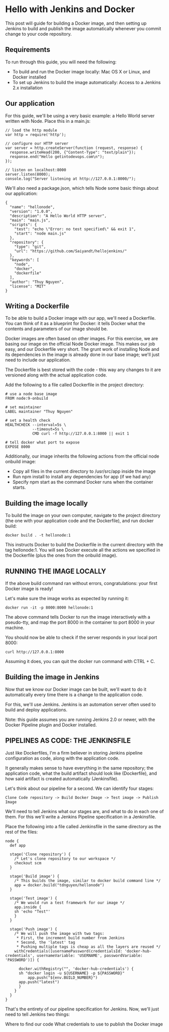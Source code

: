 # Hello with Jenkins and Docker

This post will guide for building a Docker image, and then setting up Jenkins to build and publish 
the image automatically whenever you commit change to your code repository.

## Requirements
To run through this guide, you will need the following:

- To build and run the Docker image locally: Mac OS X or Linux, and Docker installed
- To set up Jenkins to build the image automatically: Access to a Jenkins 2.x installation

## Our application
For this guide, we'll be using a very basic example: a Hello World server written with Node. Place this in a main.js:
```
// load the http module
var http = require('http');

// configure our HTTP server
var server = http.createServer(function (request, response) {
  response.writeHead(200, {"Content-Type": "text/plain"});
  response.end("Hello getintodevops.com\n");
});

// listen on localhost:8000
server.listen(8000);
console.log("Server listening at http://127.0.0.1:8000/");
```
We'll also need a package.json, which tells Node some basic things about our application:
```
{
  "name": "hellonode",
  "version": "1.0.0",
  "description": "A Hello World HTTP server",
  "main": "main.js",
  "scripts": {
    "test": "echo \"Error: no test specified\" && exit 1",
    "start": "node main.js"
  },
  "repository": {
    "type": "git",
    "url": "https://github.com/Saiyandt/hellojenkins/"
  },
  "keywords": [
    "node",
    "docker",
    "dockerfile"
  ],
  "author": "Thuy Nguyen",
  "license": "MIT"
}
```
## Writing a Dockerfile

To be able to build a Docker image with our app, we'll need a Dockerfile. You can think of it as a blueprint for Docker: it tells Docker what the contents and parameters of our image should be.

Docker images are often based on other images. For this exercise, we are basing our image on the official Node Docker image. This makes our job easy, and our Dockerfile very short. The grunt work of installing Node and its dependencies in the image is already done in our base image; we'll just need to include our application.

The Dockerfile is best stored with the code - this way any changes to it are versioned along with the actual application code.

Add the following to a file called Dockerfile in the project directory:

```
# use a node base image
FROM node:9-onbuild

# set maintainer
LABEL maintainer "Thuy Nguyen"

# set a health check
HEALTHCHECK --interval=5s \
            --timeout=5s \
            CMD curl -f http://127.0.0.1:8000 || exit 1

# tell docker what port to expose
EXPOSE 8000
```

Additionally, our image inherits the following actions from the official node onbuild image:

- Copy all files in the current directory to /usr/src/app inside the image
- Run npm install to install any dependencies for app (if we had any)
- Specify npm start as the command Docker runs when the container starts.

## Building the image locally

To build the image on your own computer, navigate to the project directory (the one with your application code and the Dockerfile), and run docker build:

    docker build . -t hellonode:1

This instructs Docker to build the Dockerfile in the current directory with the tag hellonode:1. You will see Docker execute all the actions we specified in the Dockerfile (plus the ones from the onbuild image).

## RUNNING THE IMAGE LOCALLY

If the above build command ran without errors, congratulations: your first Docker image is ready!

Let's make sure the image works as expected by running it:

    docker run -it -p 8000:8000 hellonode:1

The above command tells Docker to run the image interactively with a pseudo-tty, and map the port 8000 in the container to port 8000 in your machine.

You should now be able to check if the server responds in your local port 8000:

    curl http://127.0.0.1:8000

Assuming it does, you can quit the docker run command with CTRL + C.

## Building the image in Jenkins

Now that we know our Docker image can be built, we'll want to do it automatically every time there is a change to the application code.

For this, we'll use Jenkins. Jenkins is an automation server often used to build and deploy applications.

Note: this guide assumes you are running Jenkins 2.0 or newer, with the Docker Pipeline plugin and Docker installed.

## PIPELINES AS CODE: THE JENKINSFILE

Just like Dockerfiles, I'm a firm believer in storing Jenkins pipeline configuration as code, along with the application code.

It generally makes sense to have everything in the same repository; the application code, what the build artifact should look like (Dockerfile), and how said artifact is created automatically (Jenkinsfile).

Let's think about our pipeline for a second. We can identify four stages:

    Clone Code repository -> Build Docker Image -> Test image -> Publish Image

We'll need to tell Jenkins what our stages are, and what to do in each one of them. For this we'll write a Jenkins Pipeline specification in a Jenkinsfile.

Place the following into a file called Jenkinsfile in the same directory as the rest of the files:

```
node {
  def app

  stage('Clone repository') {
    /* Let's clone repository to our workspace */
    checkout scm
  }

  stage('Build image') {
    /* This builds the image, similar to docker build command line */
    app = docker.build("tdnguyen/hellonode")
  }

  stage('Test image') {
    /* We would run a test framework for our image */
    app.inside {
	sh 'echo "Test"'
    }
  }

  stage('Push image') {
    /* We will push the image with two tags:
     * First, the increment build number from Jenkins
     * Second, the 'latest' tag
     * Pushing multiple tags is cheap as all the layers are reused */
    withCredentials([usernamePassword(credentialsId: 'docker-hub-credentials', usernameVariable: 'USERNAME', passwordVariable: 'PASSWORD')]) {

      docker.withRegistry("", 'docker-hub-credentials') {
	  sh "docker login -u ${USERNAME} -p ${PASSWORD}"
          app.push("${env.BUILD_NUMBER}")
	  app.push("latest")
      }
    }
  }
}
```

That's the entirety of our pipeline specification for Jenkins. Now, we'll just need to tell Jenkins two things:

Where to find our code
What credentials to use to publish the Docker image


